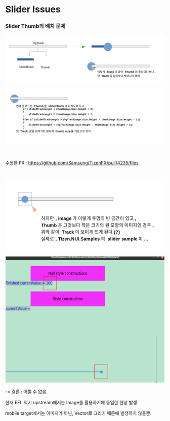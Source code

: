 # Slider Issues


### Slider Thumb의 배치 문제


![Slider1](./images/Slider1.png)


![Slider2](./images/Slider2.png)

<br>

수정한 PR : https://github.com/Samsung/TizenFX/pull/4235/files

<br>


![Slider3](./images/Slider3.png)

![Slider4](./images/Slider4.png)

-> 결론 : 어쩔 수 없음.

현재 EFL 역시 upstream에서는 Image를 활용하기에 동일한 현상 발생.

mobile target에서는 이미지가 아닌, Vector로 그리기 때문에 발생하지 않을뿐.

